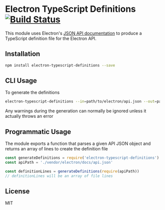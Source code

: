# Electron TypeScript Definitions [![Build Status](https://travis-ci.org/electron/electron-typescript-definitions.svg?branch=master)](https://travis-ci.org/electron/electron-typescript-definitions)

This module uses Electron's [JSON API documentation](https://electron.atom.io/blog/2016/09/27/api-docs-json-schema) to produce a TypeScript definition file for the Electron API.

## Installation

```sh
npm install electron-typescript-definitions --save
```

## CLI Usage

To generate the definitions

```sh
electron-typescript-definitions --in=path/to/electron/api.json --out=path/to/electron.d.ts
```

Any warnings during the generation can normally be ignored unless it actually throws
an error

## Programmatic Usage

The module exports a function that parses a given API JSON object and returns
an array of lines to create the definition file

```js
const generateDefinitions = require('electron-typescript-definitions')
const apiPath = './vendor/electron/docs/api.json'

const definitionLines = generateDefinitions(require(apiPath))
// definitionLines will be an array of file lines
```

## License

MIT
